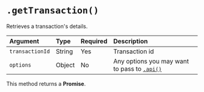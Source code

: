 # `.getTransaction()`

Retrieves a transaction's details.

| Argument        | Type   | Required | Description                                              |
|:----------------|:-------|:---------|:---------------------------------------------------------|
| `transactionId` | String | Yes      | Transaction id                                           |
| `options`       | Object | No       | Any options you may want to pass to [`.api()`](/sdk#api) |

This method returns a **Promise**.
